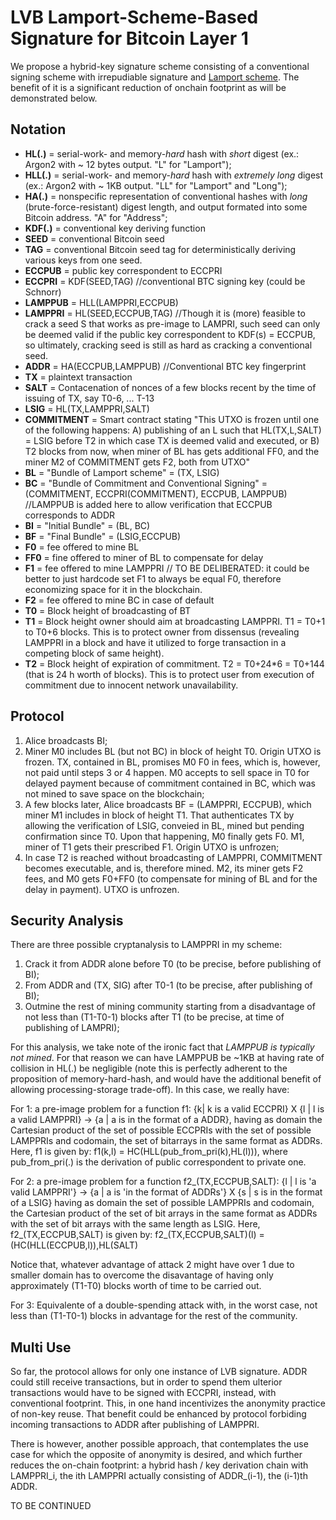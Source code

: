# LVB Lamport-Scheme-Based Signature for Bitcoin Layer 1

We propose a hybrid-key signature scheme consisting of a conventional signing scheme with irrepudiable signature and [Lamport scheme](https://en.wikipedia.org/wiki/S/KEY). The benefit of it is a significant reduction of onchain footprint as will be demonstrated below.

## Notation

* **HL(.)** = serial-work- and memory-*hard* hash with *short* digest (ex.: Argon2 with ~ 12 bytes output. "L" for "Lamport");
* **HLL(.)** = serial-work- and memory-*hard* hash with *extremely long* digest (ex.: Argon2 with ~ 1KB output. "LL" for "Lamport" and "Long");
* **HA(.)** = nonspecific representation of conventional hashes with *long* (brute-force-resistant) digest length, and output formated into some Bitcoin address. "A" for "Address";
* **KDF(.)** = conventional key deriving function
* **SEED** = conventional Bitcoin seed
* **TAG** = conventional Bitcoin seed tag for deterministically deriving various keys from one seed.
* **ECCPUB** = public key correspondent to ECCPRI
* **ECCPRI** = KDF(SEED,TAG) //conventional BTC signing key (could be Schnorr)
* **LAMPPUB** = HLL(LAMPPRI,ECCPUB)
* **LAMPPRI** = HL(SEED,ECCPUB,TAG) //Though it is (more) feasible to crack a seed S that works as pre-image to LAMPRI, such seed can only be deemed valid if the public key correspondent to KDF(s) = ECCPUB, so ultimately, cracking seed is still as hard as cracking a conventional seed.
* **ADDR** = HA(ECCPUB,LAMPPUB) //Conventional BTC key fingerprint
* **TX** = plaintext transaction
* **SALT** = Contacenation of nonces of a few blocks recent by the time of issuing of TX, say T0-6, ... T-13
* **LSIG** = HL(TX,LAMPPRI,SALT)
* **COMMITMENT** = Smart contract stating "This UTXO is frozen until one of the following happens:
A) publishing of an L such that HL(TX,L,SALT) = LSIG before T2 in which case TX is deemed valid and executed, or B) T2 blocks from now, when miner of BL has gets additional FF0, and the miner M2 of COMMITMENT gets F2, both from UTXO"
* **BL** = "Bundle of Lamport scheme" = (TX, LSIG)
* **BC** = "Bundle of Commitment and Conventional Signing" = (COMMITMENT, ECCPRI(COMMITMENT), ECCPUB, LAMPPUB)	//LAMPPUB is added here to allow verification that ECCPUB corresponds to ADDR
* **BI** = "Initial Bundle" = (BL, BC)
* **BF** = "Final Bundle" = (LSIG,ECCPUB)
* **F0** = fee offered to mine BL
* **FF0** = fine offered to miner of BL to compensate for delay
* **F1** = fee offered to mine LAMPPRI // TO BE DELIBERATED: it could be better to just hardcode set F1 to always be equal F0, therefore economizing space for it in the blockchain.
* **F2** = fee offered to mine BC in case of default
* **T0** = Block height of broadcasting of BT
* **T1** = Block height owner should aim at broadcasting LAMPPRI. T1 = T0+1 to T0+6 blocks. This is to protect owner from dissensus (revealing LAMPPRI in a block and have it utilized to forge transaction in a competing block of same height).
* **T2** = Block height of expiration of commitment. T2 = T0+24*6 = T0+144 (that is 24 h worth of blocks). This is to protect user from execution of commitment due to innocent network unavailability.

## Protocol

1. Alice broadcasts BI;
2. Miner M0 includes BL (but not BC) in block of height T0. Origin UTXO is frozen. TX, contained in BL, promises M0 F0 in fees, which is, however, not paid until
steps 3 or 4 happen. M0 accepts to sell space in T0 for delayed payment because of commitment contained in BC, which was not mined
to save space on the blockchain;
3. A few blocks later, Alice broadcasts BF = (LAMPPRI, ECCPUB), which miner M1 includes in block of height T1. That
authenticates TX by allowing the verification of LSIG, conveied in BL, mined but pending confirmation since T0. Upon that happening, M0 finally gets F0.
M1, miner of T1 gets their prescribed F1. Origin UTXO is unfrozen;
4. In case T2 is reached without broadcasting of LAMPPRI, COMMITMENT becomes executable, and is, therefore mined. M2, its miner gets F2 fees, and
M0 gets F0+FF0 (to compensate for mining of BL and for the delay in payment). UTXO is unfrozen.

## Security Analysis

There are three possible cryptanalysis to LAMPPRI in my scheme:

1.  Crack it from ADDR alone before T0 (to be precise, before publishing of BI);
2.  From ADDR and (TX, SIG) after T0-1 (to be precise, after publishing of BI);
3.  Outmine the rest of mining community starting from a disadvantage of not less than (T1-T0-1) blocks after T1 (to be precise, at time of publishing of LAMPRI);

For this analysis, we take note of the ironic fact that *LAMPPUB is typically not mined*. For that reason we can have LAMPPUB be ~1KB at having rate of collision in HL(.) be negligible (note this is perfectly adherent to the proposition of memory-hard-hash, and would have the additional benefit of allowing processing-storage trade-off). In this case, we really have:

For 1: a pre-image problem for a function
f1: {k| k is a valid ECCPRI} X {l | l is a valid LAMPPRI} -> {a | a is in the format of a ADDR}, 
having as domain the Cartesian product of the set of possible ECCPRIs with the set of possible LAMPPRIs and codomain, 
the set of bitarrays in the same format as ADDRs. Here, f1 is given by:
f1(k,l) = HC(HLL(pub_from_pri(k),HL(l))), where pub_from_pri(.) is the derivation of public correspondent to private one.


For 2: a pre-image problem for a function
f2_(TX,ECCPUB,SALT): {l | l is 'a valid LAMPPRI'} -> {a | a is 'in the format of ADDRs'} X {s | s is in the format of a LSIG}
having as domain the set of possible LAMPPRIs and codomain, the Cartesian product of the set of bit arrays in the same format as ADDRs with the set of 
bit arrays with the same length as LSIG. Here, f2_(TX,ECCPUB,SALT) is given by:
f2_(TX,ECCPUB,SALT)(l) = (HC(HLL(ECCPUB,l)),HL(SALT)

Notice that, whatever advantage of attack 2 might have over 1 due to smaller domain has to overcome the disavantage of having only approximately (T1-T0) 
blocks worth of time to be carried out.

For 3: Equivalente of a double-spending attack with, in the worst case, not less than (T1-T0-1) blocks in advantage for the rest of the community.

## Multi Use

So far, the protocol allows for only one instance of LVB signature. ADDR could still receive transactions, but in order to spend them ulterior transactions 
would have to be signed with ECCPRI, instead, with conventional footprint. This, in one hand incentivizes the anonymity practice of non-key reuse. That benefit 
could be enhanced by protocol forbiding incoming transactions to ADDR after publishing of LAMPPRI.

There is however, another possible approach, that contemplates the use case for which the opposite of anonymity is desired, and which further reduces the 
on-chain footprint: a hybrid hash / key derivation chain with LAMPPRI_i, the ith LAMPPRI actually consisting of ADDR_(i-1), the (i-1)th ADDR.

TO BE CONTINUED
